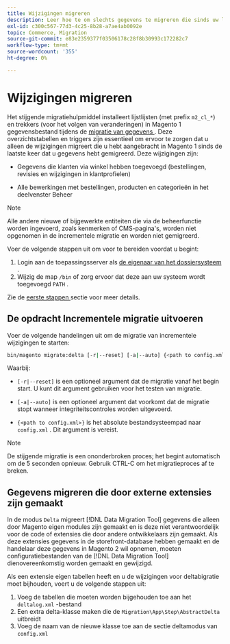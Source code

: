 ```yaml
---
title: Wijzigingen migreren
description: Leer hoe te om slechts gegevens te migreren die sinds uw laatste Magento 1 gegevensmigratie met  [!DNL Data Migration Tool] zijn veranderd.
exl-id: c300c567-77d3-4c25-8b28-a7ae4ab0092e
topic: Commerce, Migration
source-git-commit: e83e2359377f03506178c28f8b30993c172282c7
workflow-type: tm+mt
source-wordcount: '355'
ht-degree: 0%

---
```


# Wijzigingen migreren

Het stijgende migratiehulpmiddel installeert lijstlijsten (met prefix `m2_cl_*`) en trekkers (voor het volgen van veranderingen) in Magento 1 gegevensbestand tijdens de [ migratie van gegevens ](data.md). Deze overzichtstabellen en triggers zijn essentieel om ervoor te zorgen dat u alleen de wijzigingen migreert die u hebt aangebracht in Magento 1 sinds de laatste keer dat u gegevens hebt gemigreerd. Deze wijzigingen zijn:

* Gegevens die klanten via winkel hebben toegevoegd (bestellingen, revisies en wijzigingen in klantprofielen)

* Alle bewerkingen met bestellingen, producten en categorieën in het deelvenster Beheer

>[!NOTE]
>
>Alle andere nieuwe of bijgewerkte entiteiten die via de beheerfunctie worden ingevoerd, zoals kenmerken of CMS-pagina&#39;s, worden niet opgenomen in de incrementele migratie en worden niet gemigreerd.


Voer de volgende stappen uit om voor te bereiden voordat u begint:

1. Login aan de toepassingsserver als [ de eigenaar van het dossiersysteem ](../../../installation/prerequisites/file-system/overview.md).
1. Wijzig de map `/bin` of zorg ervoor dat deze aan uw systeem wordt toegevoegd `PATH` .

Zie de [ eerste stappen ](overview.md#first-steps) sectie voor meer details.

## De opdracht Incrementele migratie uitvoeren

Voer de volgende handelingen uit om de migratie van incrementele wijzigingen te starten:

```bash
bin/magento migrate:delta [-r|--reset] [-a|--auto] {<path to config.xml>}
```

Waarbij:

* `[-r|--reset]` is een optioneel argument dat de migratie vanaf het begin start. U kunt dit argument gebruiken voor het testen van migratie.

* `[-a|--auto]` is een optioneel argument dat voorkomt dat de migratie stopt wanneer integriteitscontroles worden uitgevoerd.

* `{<path to config.xml>}` is het absolute bestandsysteempad naar `config.xml` . Dit argument is vereist.

>[!NOTE]
>
>De stijgende migratie is een ononderbroken proces; het begint automatisch om de 5 seconden opnieuw. Gebruik CTRL-C om het migratieproces af te breken.


## Gegevens migreren die door externe extensies zijn gemaakt

In de modus `Delta` migreert [!DNL Data Migration Tool] gegevens die alleen door Magento eigen modules zijn gemaakt en is deze  niet verantwoordelijk voor de code of extensies die door andere ontwikkelaars zijn gemaakt. Als deze extensies gegevens in de storefront-database hebben gemaakt en de handelaar deze gegevens in Magento 2 wil opnemen, moeten configuratiebestanden van de [!DNL Data Migration Tool] dienovereenkomstig worden gemaakt en gewijzigd.

Als een extensie eigen tabellen heeft en u de wijzigingen voor deltabigratie moet bijhouden, voert u de volgende stappen uit:

1. Voeg de tabellen die moeten worden bijgehouden toe aan het `deltalog.xml` -bestand
1. Een extra delta-klasse maken die de `Migration\App\Step\AbstractDelta` uitbreidt
1. Voeg de naam van de nieuwe klasse toe aan de sectie deltamodus van `config.xml`
